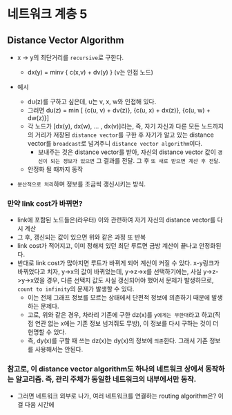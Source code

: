 # 네트워크 계층 5

## Distance Vector Algorithm
- x -> y의 최단거리를 `recursive`로 구한다.
    - dx(y) = minv { c(x,v) + dv(y) } (v는 인접 노드)

- 예시
    - du(z)를 구하고 싶은데, u는 v, x, w와 인접해 있다.
    - 그러면 du(z) = min [ {c(u, v) + dv(z)},
                        {c(u, x) + dx(z)},
                        {c(u, w) + dw(z)}]
    - 각 노드가 [dx(y), dx(w), ... , dx(v)]라는, 즉, 자기 자신과 다른 모든 노드까지의 거리가 저장된 `distance vector`를 구한 후 자기가 알고 있는 distance vector를 `broadcast`로 넘겨주니 `distance vector algorithm`이다.
        - 보내주는 것은 distance vector를 받아, 자신의 distance vector 값이 `갱신이 되는 정보가 있으면` 그 결과를 전달. 그 후 `또 새로 받으면 계산 후 전달`.
    - 안정화 될 때까지 동작

- `분산적으로 처리`하며 정보를 조금씩 갱신시키는 방식.

### 만약 link cost가 바뀌면?
- link에 포함된 노드들은(라우터) 이와 관련하여 자기 자신의 distance vector를 다시 계산
- 그 후, 갱신되는 값이 있으면 위와 같은 과정 또 반복
- link cost가 적어지고, 이미 정해져 있던 최단 루트면 금방 계산이 끝나고 안정화된다.
- 반대로 link cost가 많아지면 루트가 바뀌게 되어 계산이 커질 수 있다. x-y링크가 바뀌었다고 치자, y->x의 값이 바뀌었는데, y->z->x를 선택하기에는, 사실 y->z->y->x였을 경우, 다른 선택지 값도 사실 갱신되어야 했어서 문제가 발생하므로, `count to infinity`의 문제가 발생할 수 있다.
    - 이는 전체 그래프 정보를 모르는 상태에서 단편적 정보에 의존하기 때문에 발생하는 문제다.
    - 고로, 위와 같은 경우, 차라리 기존에 구한 dz(x)를 `y에게는 무한대`라고 하고(직접 연관 없는 x에는 기존 정보 넘겨줘도 무방), 이 정보를 다시 구하는 것이 더 현명할 수 있다.
    - 즉, dy(x)를 구할 때 쓰는 dz(x)는 dy(x)의 정보에 `의존`한다. 그래서 기존 정보를 사용해서는 안된다.

### 참고로, 이 distance vector algorithm도 하나의 네트워크 상에서 동작하는 알고리즘. 즉, 관리 주체가 동일한 네트워크의 내부에서만 동작.
- 그러면 네트워크 외부로 나가, 여러 네트워크를 연결하는 routing algorithm은? 이걸 다음 시간에